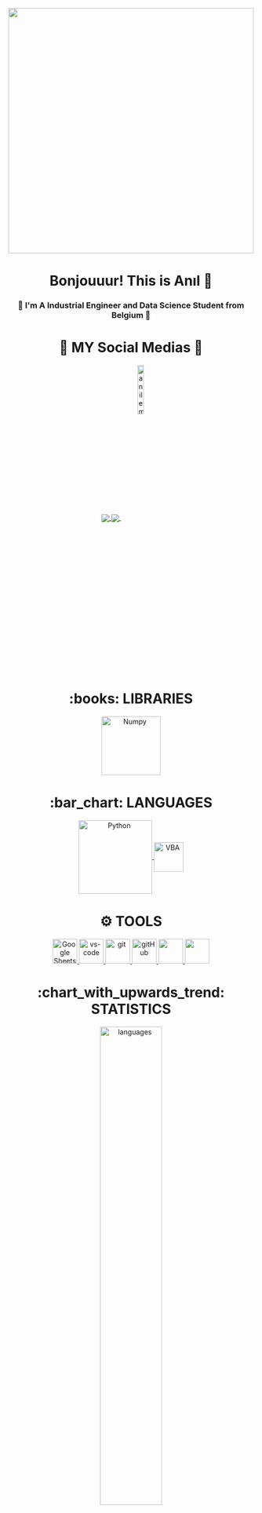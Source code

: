 <div align="center">
<img src="https://media.giphy.com/media/E6NrwcpefOIpkGgF8u/giphy.gif" width="500px">
</div>

<div align="center"> <h1 align="center"> Bonjouuur! This is Anıl 👋 </h1> </div>

<h3 align="center">💬 I'm A Industrial Engineer and Data Science Student from Belgium 💬</h3>

<div align="center"> <h1 align="center"> 👨 MY Social Medias 👩 </h1> </div>

<p align="center">
<a href="https://www.linkedin.com/in/anilfurkanembel">
  <img align="center" src="https://img.shields.io/badge/linkedin-%230077B5.svg?&style=for-the-badge&logo=linkedin&logoColor=white" />
</a>
<a href="mailto:anilembelwork@gmail.com">  
  <img align="center" src="https://img.shields.io/badge/gmail-f1f2f6.svg?&style=for-the-badge&logo=gmail&logoColor=red" />
</a>
<a href="https://github.com/anilembel">
  <img align="center" src="https://komarev.com/ghpvc/?username=anilembel" alt="anilembel"  width="16%"/>
</a>

<div align="center"> <h1 align="center"> :books: LIBRARIES </h1> </div>

<p align="center">
<a href="#" target="_blank"> <img align="center" src="https://numpy.org/doc/stable/_static/numpylogo.svg" alt="Numpy" width="120"/> </a>
</p>

<div align="center"> <h1 align="center"> :bar_chart: LANGUAGES </h1> </div>

<p align="center">
<a href="#" target="_blank"> <img align="center" src="https://download.logo.wine/logo/Python_(programming_language)/Python_(programming_language)-Logo.wine.png" alt="Python" width="150"/> </a>
<a href="#" target="_blank"> <img align="center" src="https://ouzhang.me/talk/2019-dde-vba/featured.jpg" alt="VBA" height="60"/> </a>
</p>

<div align="center"> <h1 align="center"> ⚙ TOOLS </h1> </div>

<p align="center">
<a href="#" target="_blank"> <img src="https://smartgyann.files.wordpress.com/2020/05/457-4573752_read-more-on-how-you-can-use-your.png" alt="Google Sheets" height="50"/> </a>
<a href="#" target="_blank"> <img src="https://www.pngitem.com/pimgs/m/80-800968_vscode-visual-studio-logo-png-transparent-png.png" alt="vs-code" height="50"/> </a>
<a href="#" target="_blank"> <img src="https://www.vectorlogo.zone/logos/git-scm/git-scm-icon.svg" alt="git" height="50"/> </a>
<a href="#" target="_blank"> <img src="https://github.githubassets.com/images/modules/logos_page/Octocat.png" alt="gitHub" height="50"/> </a>
<a href="#" target="_blank"> <img src="https://upload.wikimedia.org/wikipedia/commons/thumb/b/b9/Slack_Technologies_Logo.svg/1280px-Slack_Technologies_Logo.svg.png" height="50"/> </a>
 <a href="#" target="_blank"> <img src="https://assets-global.website-files.com/6257adef93867e50d84d30e2/636e0a6a49cf127bf92de1e2_icon_clyde_blurple_RGB.png" height="50"/> </a>
  
</p>

<div align="center"> <h1 align="center"> :chart_with_upwards_trend: STATISTICS </h1> </div>

</p align="center">
<p align="center"><img align="center" src="https://github-readme-stats.vercel.app/api/top-langs/?username=anilembel&theme=algolia&layout=compact" alt="languages" width="50%" >
</p>
<p align="center">
<img align="center" src="https://github-readme-stats.vercel.app/api?username=anilembel&count_private=true&theme=algolia&show_icons=true&hide_border=true" alt="my github stats" width="48%"/>&nbsp;
<img align="center" src="https://github-readme-streak-stats.herokuapp.com/?user=anilembel&theme=algolia" alt="my commit status" width="48.2%"/>
</p>

<div align="center"> <h1 align="center"> 💾 MY REPOSITORIES  </h1> </div>

<p align="center">
<a href="https://github.com/anilembel/DataScience_Studies">
  <img align="center" src="https://github-readme-stats.vercel.app/api/pin/?username=anilembel&repo=DataScience_Studies&theme=algolia" />
</a>
<a href="https://github.com/anilembel/FirstPythonProject_GoogleCrash">
  <img align="center" src="https://github-readme-stats.vercel.app/api/pin/?username=anilembel&repo=FirstPythonProject_GoogleCrash&theme=algolia" />
</a>

</p>
